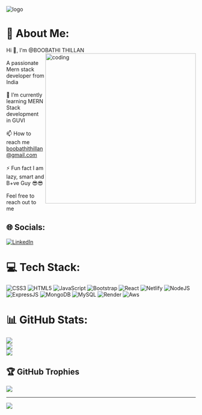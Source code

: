 ![logo](https://www.lambdatest.com/resources/images/news24.gif)
# 💫 About Me:
Hi 👋, I'm @BOOBATHI THILLAN
<img align="right" alt="coding" width="400" src="https://camo.githubusercontent.com/cae12fddd9d6982901d82580bdf321d81fb299141098ca1c2d4891870827bf17/68747470733a2f2f6d69726f2e6d656469756d2e636f6d2f6d61782f313336302f302a37513379765349765f7430696f4a2d5a2e676966">
<br><br>A passionate Mern stack developer from India<br>
<br>🌱 I’m currently learning MERN Stack development in GUVI<br><br>📫 How to reach me <br>boobathithillan@gmail.com<br><br>⚡ Fun fact I am lazy, smart and B+ve Guy 😎😎 <br><br>Feel free to reach out to me 


## 🌐 Socials:
[![LinkedIn](https://img.shields.io/badge/LinkedIn-%230077B5.svg?logo=linkedin&logoColor=white)](https://www.linkedin.com/in/boobathi-thillan-119392260) 

# 💻 Tech Stack:
![CSS3](https://img.shields.io/badge/css3-%231572B6.svg?style=for-the-badge&logo=css3&logoColor=white) ![HTML5](https://img.shields.io/badge/html5-%23E34F26.svg?style=for-the-badge&logo=html5&logoColor=white) ![JavaScript](https://img.shields.io/badge/javascript-%23323330.svg?style=for-the-badge&logo=javascript&logoColor=%23F7DF1E) ![Bootstrap](https://img.shields.io/badge/bootstrap-%23563D7C.svg?style=for-the-badge&logo=bootstrap&logoColor=white)  ![React](https://img.shields.io/badge/react-%2320232a.svg?style=for-the-badge&logo=react&logoColor=%2361DAFB) ![Netlify](https://img.shields.io/badge/netlify-%23000000.svg?style=for-the-badge&logo=netlify&logoColor=#00C7B7) ![NodeJS](https://img.shields.io/badge/node.js-6DA55F?style=for-the-badge&logo=node.js&logoColor=white)   ![ExpressJS](https://img.shields.io/badge/express.js-6DA55F?style=for-the-badge&logo=express.js&logoColor=white) ![MongoDB](https://img.shields.io/badge/MongoDB-%234ea94b.svg?style=for-the-badge&logo=mongodb&logoColor=white) ![MySQL](https://img.shields.io/badge/mysql-%2300f.svg?style=for-the-badge&logo=mysql&logoColor=white)
![Render](https://img.shields.io/badge/render-%2320232a.svg?style=for-the-badge&logo=render&logoColor=%2361DAFB) 
![Aws](https://img.shields.io/badge/aws-%2320232a.svg?style=for-the-badge&logo=aws&logoColor=%2361DAFB) 
# 📊 GitHub Stats:
![](https://github-readme-stats.vercel.app/api?username=boobathithillan&theme=dark&hide_border=false&include_all_commits=false&count_private=false)<br/>
![](https://github-readme-streak-stats.herokuapp.com/?user=boobathithillan&theme=dark&hide_border=false)<br/>
![](https://github-readme-stats.vercel.app/api/top-langs/?username=boobathithillan&theme=dark&hide_border=false&include_all_commits=false&count_private=false&layout=compact)

## 🏆 GitHub Trophies
![](https://github-profile-trophy.vercel.app/?username=boobathithillan&theme=radical&no-frame=false&no-bg=true&margin-w=4)

---
[![](https://visitcount.itsvg.in/api?id=boobathithillan&icon=0&color=0)](https://visitcount.itsvg.in)

<!-- Proudly created with GPRM ( https://gprm.itsvg.in ) -->

<!---
BOOBATHITHILLAN/BOOBATHITHILLAN is a ✨ special ✨ repository because its `README.md` (this file) appears on your GitHub profile.
You can click the Preview link to take a look at your changes.
--->

